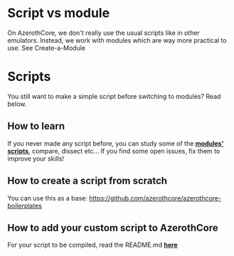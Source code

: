 # Script vs module

On AzerothCore, we don't really use the usual scripts like in other emulators. Instead, we work with modules which are way more practical to use. See Create-a-Module


# Scripts

You still want to make a simple script before switching to modules? Read below.


## How to learn

If you never made any script before, you can study some of the **[modules' scripts](http://www.azerothcore.org/modules-catalogue/)**, compare, dissect etc... If you find some open issues, fix them to improve your skills!


## How to create a script from scratch

You can use this as a base: https://github.com/azerothcore/azerothcore-boilerplates


## How to add your custom script to AzerothCore

For your script to be compiled, read the README.md **[here](https://github.com/azerothcore/azerothcore-wotlk/blob/master/src/server/scripts/Custom/README.md)**